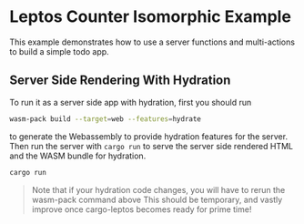 # Leptos Counter Isomorphic Example

This example demonstrates how to use a server functions and multi-actions to build a simple todo app.

## Server Side Rendering With Hydration

To run it as a server side app with hydration, first you should run

```bash
wasm-pack build --target=web --features=hydrate
```

to generate the Webassembly to provide hydration features for the server.
Then run the server with `cargo run` to serve the server side rendered HTML and the WASM bundle for hydration.

```bash
cargo run
```

> Note that if your hydration code changes, you will have to rerun the wasm-pack command above
> This should be temporary, and vastly improve once cargo-leptos becomes ready for prime time!
